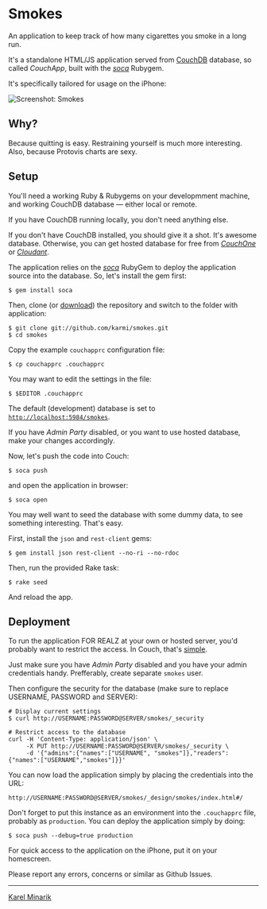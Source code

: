 # Smokes #

An application to keep track of how many cigarettes you smoke in a long run.

It's a standalone HTML/JS application served from [CouchDB](http://couchdb.apache.org/) database,
so called _CouchApp_, built with the [_soca_](https://github.com/quirkey/soca) Rubygem.

It's specifically tailored for usage on the iPhone:

![Screenshot: Smokes](https://github.com/karmi/smokes/raw/master/screenshot.png)


## Why? ##

Because quitting is easy. Restraining yourself is much more interesting.
Also, because Protovis charts are sexy.


## Setup ##

You'll need a working Ruby & Rubygems on your developmment machine,
and working CouchDB database — either local or remote.

If you have CouchDB running locally, you don't need anything else.

If you don't have CouchDB installed, you should give it a shot.
It's awesome database. Otherwise, you can get hosted database
for free from [_CouchOne_](http://www.couchone.com/get) or
[_Cloudant_](https://cloudant.com/#!/solutions/cloud/signup/oxygen).

The application relies on the [_soca_](https://github.com/quirkey/soca) RubyGem to
deploy the application source into the database. So, let's install the gem first:

    $ gem install soca

Then, clone (or [download](https://github.com/karmi/smokes/zipball/master)) the repository
and switch to the folder with application:

    $ git clone git://github.com/karmi/smokes.git
    $ cd smokes

Copy the example `couchapprc` configuration file:

    $ cp couchapprc .couchapprc

You may want to edit the settings in the file:

    $ $EDITOR .couchapprc

The default (development) database is set to
[`http://localhost:5984/smokes`](http://localhost:5984/_utils/database.html?smokes).

If you have _Admin Party_ disabled, or you want to use hosted database, make your changes accordingly.

Now, let's push the code into Couch:

    $ soca push

and open the application in browser:

    $ soca open

You may well want to seed the database with some dummy data, to see something interesting. That's easy.

First, install the `json` and `rest-client` gems:

    $ gem install json rest-client --no-ri --no-rdoc

Then, run the provided Rake task:

    $ rake seed

And reload the app.

## Deployment ##

To run the application FOR REALZ at your own or hosted server, you'd probably want
to restrict the access. In Couch, that's [simple](http://guide.couchdb.org/draft/security.html).

Just make sure you have _Admin Party_ disabled and you have your admin credentials handy.
Prefferably, create separate `smokes` user.

Then configure the security for the database (make sure to replace USERNAME, PASSWORD and SERVER):

    # Display current settings
    $ curl http://USERNAME:PASSWORD@SERVER/smokes/_security

    # Restrict access to the database
    curl -H 'Content-Type: application/json' \
         -X PUT http://USERNAME:PASSWORD@SERVER/smokes/_security \
         -d '{"admins":{"names":["USERNAME", "smokes"]},"readers":{"names":["USERNAME","smokes"]}}'

You can now load the application simply by placing the credentials into the URL:

    http://USERNAME:PASSWORD@SERVER/smokes/_design/smokes/index.html#/

Don't forget to put this instance as an environment into the `.couchapprc` file,
probably as `production`. You can deploy the application simply by doing:

    $ soca push --debug=true production

For quick access to the application on the iPhone, put it on your homescreen.

Please report any errors, concerns or similar as Github Issues.

-----

[Karel Minarik](http://karmi.cz)
